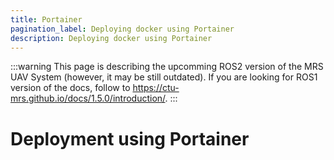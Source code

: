 ```yaml
---
title: Portainer
pagination_label: Deploying docker using Portainer
description: Deploying docker using Portainer
---
```


:::warning
This page is describing the upcomming ROS2 version of the MRS UAV System (however, it may be still outdated). If you are looking for ROS1 version of the docs, follow to https://ctu-mrs.github.io/docs/1.5.0/introduction/.
:::

# Deployment using Portainer
